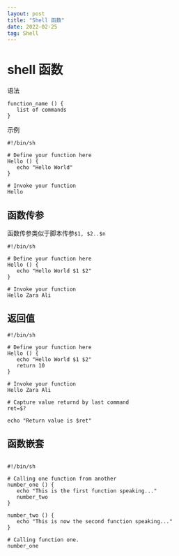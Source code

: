 ```yaml
---
layout: post
title: "Shell 函数"
date: 2022-02-25 
tag: Shell
---  
```


# shell 函数

语法

```shell
function_name () { 
   list of commands
}
```

示例

```shell
#!/bin/sh

# Define your function here
Hello () {
   echo "Hello World"
}

# Invoke your function
Hello
```

## 函数传参

函数传参类似于脚本传参`$1, $2..$n`

```shell
#!/bin/sh

# Define your function here
Hello () {
   echo "Hello World $1 $2"
}

# Invoke your function
Hello Zara Ali
```

## 返回值

```shell
#!/bin/sh

# Define your function here
Hello () {
   echo "Hello World $1 $2"
   return 10
}

# Invoke your function
Hello Zara Ali

# Capture value returnd by last command
ret=$?

echo "Return value is $ret"
```

## 函数嵌套

```shell

#!/bin/sh

# Calling one function from another
number_one () {
   echo "This is the first function speaking..."
   number_two
}

number_two () {
   echo "This is now the second function speaking..."
}

# Calling function one.
number_one

```
